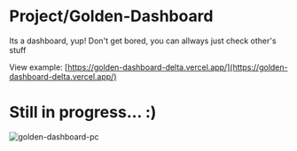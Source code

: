 # Project/Golden-Dashboard
Its a dashboard, yup! Don't get bored, you can allways just check other's stuff

View example: [https://golden-dashboard-delta.vercel.app/](https://golden-dashboard-delta.vercel.app/)

# Still in progress... :)
![golden-dashboard-pc](https://github.com/N3sca/golden-dashboard/assets/62601767/3d58895a-6273-48d3-850d-e48db41aa9b1)
